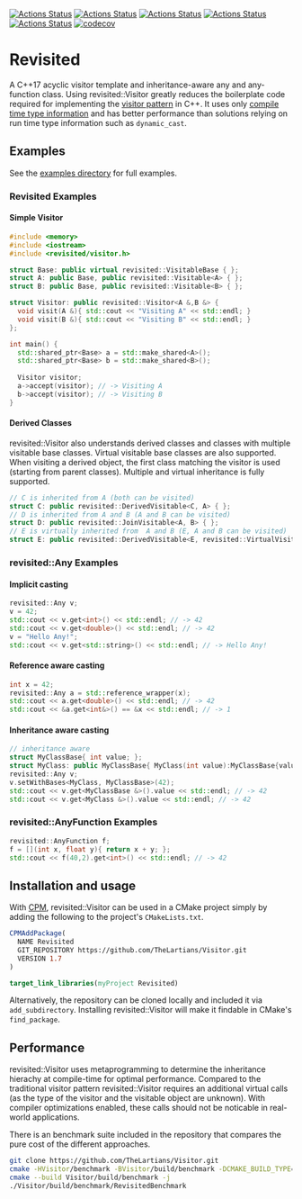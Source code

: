 [![Actions Status](https://github.com/TheLartians/Revisited/workflows/MacOS/badge.svg)](https://github.com/TheLartians/Revisited/actions)
[![Actions Status](https://github.com/TheLartians/Revisited/workflows/Windows/badge.svg)](https://github.com/TheLartians/Revisited/actions)
[![Actions Status](https://github.com/TheLartians/Revisited/workflows/Ubuntu/badge.svg)](https://github.com/TheLartians/Revisited/actions)
[![Actions Status](https://github.com/TheLartians/Revisited/workflows/Style/badge.svg)](https://github.com/TheLartians/Revisited/actions)
[![Actions Status](https://github.com/TheLartians/Revisited/workflows/Install/badge.svg)](https://github.com/TheLartians/Revisited/actions)
[![codecov](https://codecov.io/gh/TheLartians/Revisited/branch/master/graph/badge.svg)](https://codecov.io/gh/TheLartians/Revisited)

# Revisited

A C++17 acyclic visitor template and inheritance-aware any and any-function class. Using revisited::Visitor greatly reduces the boilerplate code required for implementing the [visitor pattern](https://en.wikipedia.org/wiki/Visitor_pattern) in C++. It uses only [compile time type information](https://github.com/Manu343726/ctti) and has better performance than solutions relying on run time type information such as `dynamic_cast`.

## Examples

See the [examples directory](https://github.com/TheLartians/Visitor/tree/master/examples) for full examples.

### Revisited Examples

#### Simple Visitor

```cpp
#include <memory>
#include <iostream>
#include <revisited/visitor.h>

struct Base: public virtual revisited::VisitableBase { };
struct A: public Base, public revisited::Visitable<A> { };
struct B: public Base, public revisited::Visitable<B> { };

struct Visitor: public revisited::Visitor<A &,B &> {
  void visit(A &){ std::cout << "Visiting A" << std::endl; }
  void visit(B &){ std::cout << "Visiting B" << std::endl; }
};

int main() {
  std::shared_ptr<Base> a = std::make_shared<A>();
  std::shared_ptr<Base> b = std::make_shared<B>();
  
  Visitor visitor;
  a->accept(visitor); // -> Visiting A
  b->accept(visitor); // -> Visiting B
}
```

#### Derived Classes

revisited::Visitor also understands derived classes and classes with multiple visitable base classes. Virtual visitable base classes are also supported. When visiting a derived object, the first class matching the visitor is used (starting from parent classes). Multiple and virtual inheritance is fully supported.

```cpp
// C is inherited from A (both can be visited)
struct C: public revisited::DerivedVisitable<C, A> { };
// D is inherited from A and B (A and B can be visited)
struct D: public revisited::JoinVisitable<A, B> { };
// E is virtually inherited from  A and B (E, A and B can be visited)
struct E: public revisited::DerivedVisitable<E, revisited::VirtualVisitable<A, B>> { };
```

### revisited::Any Examples

#### Implicit casting

```cpp
revisited::Any v;
v = 42;
std::cout << v.get<int>() << std::endl; // -> 42
std::cout << v.get<double>() << std::endl; // -> 42
v = "Hello Any!";
std::cout << v.get<std::string>() << std::endl; // -> Hello Any!
```

#### Reference aware casting

```cpp
int x = 42;
revisited::Any a = std::reference_wrapper(x);
std::cout << a.get<double>() << std::endl; // -> 42
std::cout << &a.get<int&>() == &x << std::endl; // -> 1
```

#### Inheritance aware casting

```cpp
// inheritance aware
struct MyClassBase{ int value; };
struct MyClass: public MyClassBase{ MyClass(int value):MyClassBase{value}{ } };
revisited::Any v;
v.setWithBases<MyClass, MyClassBase>(42);
std::cout << v.get<MyClassBase &>().value << std::endl; // -> 42
std::cout << v.get<MyClass &>().value << std::endl; // -> 42
```

### revisited::AnyFunction Examples

```cpp
revisited::AnyFunction f;
f = [](int x, float y){ return x + y; };
std::cout << f(40,2).get<int>() << std::endl; // -> 42
```

## Installation and usage

With [CPM](https://github.com/TheLartians/CPM), revisited::Visitor can be used in a CMake project simply by adding the following to the project's `CMakeLists.txt`.

```cmake
CPMAddPackage(
  NAME Revisited
  GIT_REPOSITORY https://github.com/TheLartians/Visitor.git
  VERSION 1.7
)

target_link_libraries(myProject Revisited)
```

Alternatively, the repository can be cloned locally and included it via `add_subdirectory`. Installing revisited::Visitor will make it findable in CMake's `find_package`.

## Performance

revisited::Visitor uses metaprogramming to determine the inheritance hierachy at compile-time for optimal performance. Compared to the traditional visitor pattern revisited::Visitor requires an additional virtual calls (as the type of the visitor and the visitable object are unknown). With compiler optimizations enabled, these calls should not be noticable in real-world applications.

There is an benchmark suite included in the repository that compares the pure cost of the different approaches.

```bash
git clone https://github.com/TheLartians/Visitor.git
cmake -HVisitor/benchmark -BVisitor/build/benchmark -DCMAKE_BUILD_TYPE=Release
cmake --build Visitor/build/benchmark -j
./Visitor/build/benchmark/RevisitedBenchmark
```
